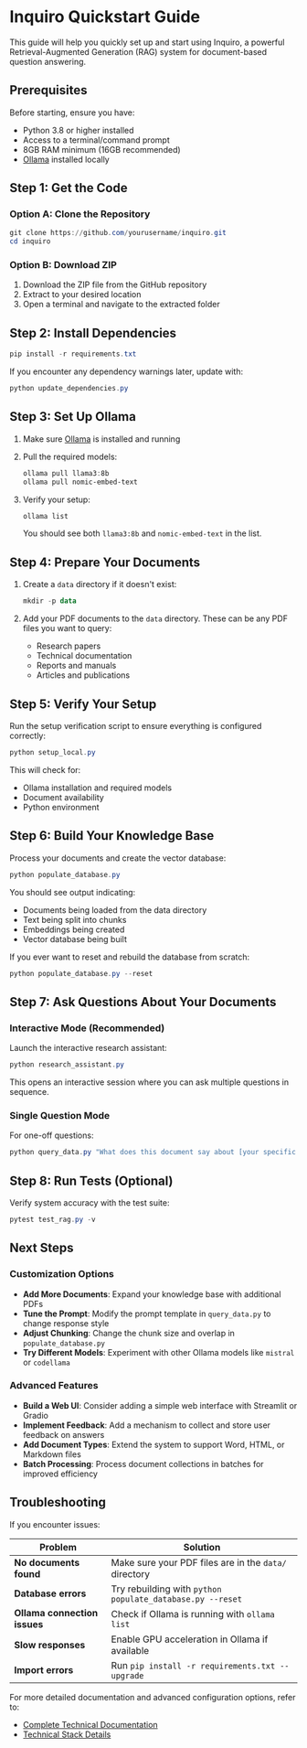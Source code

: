 # Inquiro Quickstart Guide

This guide will help you quickly set up and start using Inquiro, a powerful Retrieval-Augmented Generation (RAG) system for document-based question answering.

## Prerequisites

Before starting, ensure you have:

- Python 3.8 or higher installed
- Access to a terminal/command prompt
- 8GB RAM minimum (16GB recommended)
- [Ollama](https://ollama.ai) installed locally

## Step 1: Get the Code

### Option A: Clone the Repository

```powershell
git clone https://github.com/yourusername/inquiro.git
cd inquiro
```

### Option B: Download ZIP

1. Download the ZIP file from the GitHub repository
2. Extract to your desired location
3. Open a terminal and navigate to the extracted folder

## Step 2: Install Dependencies

```powershell
pip install -r requirements.txt
```

If you encounter any dependency warnings later, update with:

```powershell
python update_dependencies.py
```

## Step 3: Set Up Ollama

1. Make sure [Ollama](https://ollama.ai/download) is installed and running
2. Pull the required models:
   ```powershell
   ollama pull llama3:8b
   ollama pull nomic-embed-text
   ```
3. Verify your setup:
   ```powershell
   ollama list
   ```
   
   You should see both `llama3:8b` and `nomic-embed-text` in the list.

## Step 4: Prepare Your Documents

1. Create a `data` directory if it doesn't exist:
   ```powershell
   mkdir -p data
   ```
   
2. Add your PDF documents to the `data` directory. These can be any PDF files you want to query:
   - Research papers
   - Technical documentation
   - Reports and manuals
   - Articles and publications

## Step 5: Verify Your Setup

Run the setup verification script to ensure everything is configured correctly:

```powershell
python setup_local.py
```

This will check for:
- Ollama installation and required models
- Document availability
- Python environment

## Step 6: Build Your Knowledge Base

Process your documents and create the vector database:

```powershell
python populate_database.py
```

You should see output indicating:
- Documents being loaded from the data directory
- Text being split into chunks
- Embeddings being created
- Vector database being built

If you ever want to reset and rebuild the database from scratch:

```powershell
python populate_database.py --reset
```

## Step 7: Ask Questions About Your Documents

### Interactive Mode (Recommended)

Launch the interactive research assistant:

```powershell
python research_assistant.py
```

This opens an interactive session where you can ask multiple questions in sequence.

### Single Question Mode

For one-off questions:

```powershell
python query_data.py "What does this document say about [your specific topic]?"
```

## Step 8: Run Tests (Optional)

Verify system accuracy with the test suite:

```powershell
pytest test_rag.py -v
```

## Next Steps

### Customization Options

- **Add More Documents**: Expand your knowledge base with additional PDFs
- **Tune the Prompt**: Modify the prompt template in `query_data.py` to change response style
- **Adjust Chunking**: Change the chunk size and overlap in `populate_database.py`
- **Try Different Models**: Experiment with other Ollama models like `mistral` or `codellama`

### Advanced Features

- **Build a Web UI**: Consider adding a simple web interface with Streamlit or Gradio
- **Implement Feedback**: Add a mechanism to collect and store user feedback on answers
- **Add Document Types**: Extend the system to support Word, HTML, or Markdown files
- **Batch Processing**: Process document collections in batches for improved efficiency

## Troubleshooting

If you encounter issues:

| Problem | Solution |
|---------|----------|
| **No documents found** | Make sure your PDF files are in the `data/` directory |
| **Database errors** | Try rebuilding with `python populate_database.py --reset` |
| **Ollama connection issues** | Check if Ollama is running with `ollama list` |
| **Slow responses** | Enable GPU acceleration in Ollama if available |
| **Import errors** | Run `pip install -r requirements.txt --upgrade` |

For more detailed documentation and advanced configuration options, refer to:
- [Complete Technical Documentation](DOCUMENTATION.md)
- [Technical Stack Details](TECHSTACK.md)
